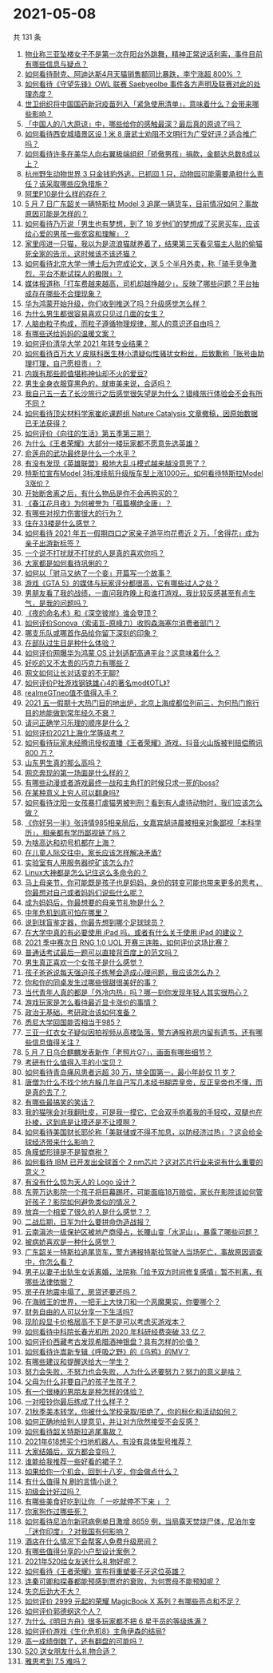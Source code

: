 # 2021-05-08

共 131 条

<!-- BEGIN -->
<!-- 最后更新时间 Sat May 08 2021 15:07:19 GMT+0800 (China Standard Time) -->

1. [物业称三亚坠楼女子不是第一次在阳台外跳舞，精神正常说话利索，事件目前有哪些信息与疑点？](https://www.zhihu.com/question/458317199)
2. [如何看待耐克、阿迪达斯4月天猫销售额同比暴跌，李宁涨超 800%
   ？](https://www.zhihu.com/question/458198356)
3. [如何看待《守望先锋》OWL 联赛 Saebyeolbe
   事件各方声明及联赛对此的处理态度？](https://www.zhihu.com/question/458181564)
4. [世卫组织将中国国药新冠疫苗列入「紧急使用清单」，意味着什么？会带来哪些影响？](https://www.zhihu.com/question/458276429)
5. [「中国人的八大原谅」中，哪些给你的感触最深？最后真的原谅了吗？](https://www.zhihu.com/question/458322564)
6. [如何看待西安城墙景区设 1 米 8
   唐武士劝阻不文明行为广受好评？适合推广吗？](https://www.zhihu.com/question/458013084)
7. [如何看待许多在美华人向右翼极端组织「骄傲男孩」捐款，金额达总数8成以上？](https://www.zhihu.com/question/458277293)
8. [杭州野生动物世界 3 只金钱豹外逃，已抓回 1
   只，动物园可能需要承担什么责任？该采取哪些应急措施？](https://www.zhihu.com/question/458351546)
9. [阿里P10是什么样的存在？](https://www.zhihu.com/question/307907539)
10. [5 月 7 日广东韶关一辆特斯拉 Model 3
    追尾一辆货车，目前情况如何？事故原因可能是怎样的？](https://www.zhihu.com/question/458230688)
11. [如何看待乃万说「男生也有梦想，到了 18
    岁他们的梦想成了买房买车，应该给心爱的男孩一些宽容和理解」？](https://www.zhihu.com/question/458072558)
12. [家里闯进一只猫，我以为是流浪猫就养着了，结果第三天看见猫主人贴的偷猫死全家的告示，这时候该不该还猫？](https://www.zhihu.com/question/458067326)
13. [如何看待北京大学一博士后为完成论文，送 5
    个半月外卖，称「骑手竞争激烈，平台不断试探人的极限」？](https://www.zhihu.com/question/458170986)
14. [媒体报道称「打车费越来越高，司机却越挣越少」，反映了哪些问题？平台抽成存在哪些不合理现象？](https://www.zhihu.com/question/458224652)
15. [华为鸿蒙开始升级，你们收到推送了吗？升级感觉怎么样？](https://www.zhihu.com/question/456976153)
16. [为什么男生都很容易喜欢只见过几面的女生？](https://www.zhihu.com/question/300699970)
17. [人脑由粒子构成，而粒子遵循物理规律，那人的意识还自由吗？](https://www.zhihu.com/question/450868629)
18. [有哪些送给妈妈的温暖文案？](https://www.zhihu.com/question/388192521)
19. [如何评价清华大学 2021 年转专业结果？](https://www.zhihu.com/question/455564234)
20. [如何看待百万大 V
    皮肤科医生林小清疑似性骚扰女粉丝，后致歉称「账号由助理打理，自己愿担责」？](https://www.zhihu.com/question/458204493)
21. [内娱有那些颜值堪称神仙却不火的爱豆?](https://www.zhihu.com/question/439659001)
22. [男生全身衣服穿黑色的，就审美来说，合适吗？](https://www.zhihu.com/question/26534749)
23. [我自己五一去了长沙旅行之后感觉很失望是为什么？错峰旅行体验会不会有所不同？](https://www.zhihu.com/question/458141426)
24. [如何看待顶尖材料学家崔屹课题组 Nature Catalysis
    文章撤稿，因原始数据已无法获得？](https://www.zhihu.com/question/458152727)
25. [如何评价《向往的生活》第五季第三期？](https://www.zhihu.com/question/458082521)
26. [为什么《王者荣耀》大部分一楼玩家都不愿意先选英雄？](https://www.zhihu.com/question/457720588)
27. [俞莲舟的武功最终是什么一个水平？](https://www.zhihu.com/question/266632991)
28. [有没有发现《英雄联盟》极地大乱斗模式越来越没意思了？](https://www.zhihu.com/question/444348970)
29. [特斯拉宣布Model 3标准续航升级版车型上涨1000元，如何看待特斯拉Model
    3涨价？](https://www.zhihu.com/question/458323631)
30. [开始断舍离之后，有什么物品是你不会再购买的？](https://www.zhihu.com/question/457895008)
31. [《春江花月夜》为何被誉为「孤篇横绝全唐」？](https://www.zhihu.com/question/301477404)
32. [有哪些对视力伤害很大的行为？](https://www.zhihu.com/question/384087324)
33. [住在33楼是什么感觉？](https://www.zhihu.com/question/452537568)
34. [如何看待 2021 年五一假期四口之家亲子游平均花费近 2
    万，「舍得花」成为亲子出游新标签？](https://www.zhihu.com/question/458009805)
35. [一个说不打扰就不打扰的人是真的喜欢你吗？](https://www.zhihu.com/question/455719746)
36. [大家都是如何看待巩俐的？](https://www.zhihu.com/question/303936309)
37. [如何以「驸马又纳了一个妾」开篇写一个故事？](https://www.zhihu.com/question/392975374)
38. [游戏《GTA 5》的媒体与玩家评分都很高，它有哪些过人之处？](https://www.zhihu.com/question/456975681)
39. [男朋友看了我的战绩，一直问我昨晚上和谁打游戏，我比较反感甚至有点生气，是我的问题吗？](https://www.zhihu.com/question/457084853)
40. [《夜的命名术》和《深空彼岸》谁会登顶？](https://www.zhihu.com/question/457479810)
41. [如何评价Sonova（索诺瓦-原峰力）收购森海塞尔消费者部门？](https://www.zhihu.com/question/458216145)
42. [哪支乐队或哪首作品给你留下深刻的印象？](https://www.zhihu.com/question/458257343)
43. [在部队过生日是种什么体验？](https://www.zhihu.com/question/457112807)
44. [如何评价网曝华为鸿蒙 OS 计划适配高通平台？这意味着什么？](https://www.zhihu.com/question/458227978)
45. [好吃的又不太贵的巧克力有哪些？](https://www.zhihu.com/question/35376222)
46. [网文如何让长对话变的不无聊?](https://www.zhihu.com/question/452947352)
47. [如何评价P社游戏钢铁雄心4的著名mod《OTL》?](https://www.zhihu.com/question/457737288)
48. [realmeGTneo值不值得入手？](https://www.zhihu.com/question/452281539)
49. [2021
    五一假期十大热门目的地出炉，北京上海成都位列前三，为何热门旅行目的地能做到常年经久不衰？](https://www.zhihu.com/question/458249774)
50. [请问正确学习乐理的顺序是什么？](https://www.zhihu.com/question/354012407)
51. [如何评价2021上海化学等级考？](https://www.zhihu.com/question/322905393)
52. [如何看待玩家未经腾讯授权直播《王者荣耀》游戏，抖音火山版被判赔偿腾讯 800
    万？](https://www.zhihu.com/question/458207960)
53. [山东男生真的那么高吗？](https://www.zhihu.com/question/336226437)
54. [网恋奔现的第一场面是什么样的？](https://www.zhihu.com/question/455942050)
55. [有哪些动漫或者游戏最终一战和主角打的时候只求一死的boss?](https://www.zhihu.com/question/437317273)
56. [在某种意义上穷人可以翻身吗?](https://www.zhihu.com/question/454063391)
57. [如何看待沈阳一女孩暴打虐猫男被判刑？看到有人虐待动物时，我们应该怎么做？](https://www.zhihu.com/question/458191979)
58. [《你好另一半》张诗情985相亲局后，女嘉宾胡诗晨被相亲对象鄙视「本科学历」，相亲都有学历鄙视链了吗？](https://www.zhihu.com/question/456452569)
59. [为啥高达和初号机都在上海？](https://www.zhihu.com/question/457070563)
60. [在儿童人际交往中，家长应该怎样解决矛盾?](https://www.zhihu.com/question/456245001)
61. [实验室有人用服务器挖矿该怎么办?](https://www.zhihu.com/question/451758003)
62. [Linux大神都是怎么记住这么多命令的？](https://www.zhihu.com/question/452895041)
63. [马上母亲节，你可能既是孩子也是妈妈，身份的转变可能也带来更多的思考，你最想对自己或者妈妈们说些什么呢？](https://www.zhihu.com/question/457015906)
64. [成为妈妈后，你最想要的母亲节礼物是什么？](https://www.zhihu.com/question/458177527)
65. [中年危机到底可怕在哪里？](https://www.zhihu.com/question/453074803)
66. [说到球盲鉴定器，你最先想到哪个足球球员？](https://www.zhihu.com/question/447882704)
67. [在大学中真的有必要使用 iPad 吗，或者有什么关于使用 iPad
    的建议？](https://www.zhihu.com/question/373915793)
68. [2021 季中赛次日 RNG 1:0 UOL
    开赛三连胜，如何评价这场比赛？](https://www.zhihu.com/question/458261332)
69. [普通话考试最后一题可以直接背百度上的范文吗？](https://www.zhihu.com/question/453538698)
70. [男生真正喜欢一个女孩子是什么感觉？](https://www.zhihu.com/question/445557705)
71. [孩子爸爸说每天强迫孩子练琴会造成心理问题，我应该怎么办？](https://www.zhihu.com/question/457467788)
72. [你和你的同桌发生过哪些很甜很美好的事？](https://www.zhihu.com/question/275364187)
73. [当代青年人真的都是「外冷内热」吗？哪一刻你发现年轻人其实很热心？](https://www.zhihu.com/question/457137869)
74. [游戏玩家是怎么看待最近显卡涨价的事情？](https://www.zhihu.com/question/458069212)
75. [政治无基础，考研政治该如何准备？](https://www.zhihu.com/question/40930352)
76. [悉尼大学回国能否相当于985？](https://www.zhihu.com/question/266843003)
77. [三亚一红衣女子疑似因拍视频从高楼坠落，警方通报称房内留有遗书，还有哪些信息值得关注？](https://www.zhihu.com/question/458070461)
78. [5 月 7 日乌合麒麟发表新作「老照片G7」，画面有哪些细节？](https://www.zhihu.com/question/458184079)
79. [考研有什么值得入手的小宝贝？](https://www.zhihu.com/question/322307105)
80. [如何看待青岛痛风患者远超 30 万，排全国第一，最小年龄仅 11
    岁？](https://www.zhihu.com/question/457241530)
81. [唐僧为什么不找个地方躲几年自己写几本经书糊弄皇帝，反正皇帝也不懂，而是真的去了？](https://www.zhihu.com/question/457874561)
82. [有哪些最搞笑的笑话？](https://www.zhihu.com/question/455220438)
83. [我的猫咪会对我翻肚皮，可是我一摸它，它会双手抱着我的手轻咬，双腿也在扑棱，这到底是让摸还是不让摸啊？](https://www.zhihu.com/question/442629160)
84. [如何看待美国财长耶伦称「美联储或不得不加息，以防经济过热」？这会给全球经济带来什么影响？](https://www.zhihu.com/question/457850060)
85. [角膜塑形镜是不是智商税？](https://www.zhihu.com/question/425556684)
86. [如何看待 IBM 已开发出全球首个 2
    nm芯片？这对芯片行业来说有什么重要的意义？](https://www.zhihu.com/question/458099340)
87. [有没有什么惊为天人的 Logo 设计？](https://www.zhihu.com/question/335957333)
88. [东莞万达影院一个孩子将巨幕踢坏，可能面临18万赔偿，家长在影院该如何管好孩子？影院如何避免类似的情况？](https://www.zhihu.com/question/457624626)
89. [放弃一个相爱了很久的人是什么感觉？？](https://www.zhihu.com/question/457121828)
90. [二战后期，日军为什么要拼命伪造战报？](https://www.zhihu.com/question/457656500)
91. [云南滇池一级保护区被地产商侵占，长腰山变「水泥山」，暴露了哪些问题？](https://www.zhihu.com/question/458176455)
92. [被病娇喜欢是一种什么感觉？](https://www.zhihu.com/question/378449678)
93. [广东韶关一特斯拉追尾货车，警方通报特斯拉驾驶人当场死亡，事故原因调查中，你怎么看？](https://www.zhihu.com/question/458241432)
94. [男子以妻子出轨生女诉离婚，法院称「给予双方时间修复感情」暂不判离，有哪些法律依据？](https://www.zhihu.com/question/458189714)
95. [房子在地震中塌了，房贷还要还吗？](https://www.zhihu.com/question/63716904)
96. [在海贼王的世界，一把无上大快刀和一个恶魔果实，你要哪个？](https://www.zhihu.com/question/458033933)
97. [财务自由的人可以分享一下生活吗?](https://www.zhihu.com/question/452616303)
98. [现阶段显卡价格居高不下是不是可以考虑买游戏本？](https://www.zhihu.com/question/444651647)
99. [如何看待中科院长春光机所 2020 年科研经费突破 33 亿？](https://www.zhihu.com/question/457734337)
100. [如何评价西藏考古发现希腊酒神银盘？具有怎样的价值？](https://www.zhihu.com/question/457689078)
101. [如何看待许嵩新专辑《呼吸之野》的《乌鸦》的MV？](https://www.zhihu.com/question/458282787)
102. [有哪些建议和提醒送给大一学生？](https://www.zhihu.com/question/377593484)
103. [努力会失败，不努力也会失败，人为什么还要努力？努力的意义是啥？](https://www.zhihu.com/question/456002749)
104. [父母为什么非要自己的孩子生孩子？](https://www.zhihu.com/question/457863388)
105. [有一个很棒的男朋友是种怎样的体验？](https://www.zhihu.com/question/37379581)
106. [一对哑铃你最后练成了什么样子？](https://www.zhihu.com/question/378688672)
107. [21秋季美本转学，你被什么学校录取/拒绝了，你的标化和活动如何？](https://www.zhihu.com/question/380200402)
108. [如何正确地给别人提意见，并让对方欣然接受不会反感？](https://www.zhihu.com/question/40288998)
109. [如何看待韶关特斯拉追尾事故？](https://www.zhihu.com/question/458219985)
110. [2021年618想买个扫地机器人，有没有具体型号推荐？](https://www.zhihu.com/question/397698378)
111. [大家结婚后，双方都会变吗？](https://www.zhihu.com/question/448732110)
112. [谁能给我推荐一些好看的裙子？](https://www.zhihu.com/question/452199398)
113. [如果给你一个机会，回到十八岁，你会做点什么？](https://www.zhihu.com/question/454167575)
114. [有什么值得 N 刷的言情小说？](https://www.zhihu.com/question/446606462)
115. [初级会计好过吗？](https://www.zhihu.com/question/317553804)
116. [有哪些美食好吃到让你 「 一吃就停不下来 」？](https://www.zhihu.com/question/435951969)
117. [你家狗作过哪些死？](https://www.zhihu.com/question/457779970)
118. [如何看待尼泊尔新冠病例单日激增 8659
     例，当局露天焚烧尸体，尼泊尔变「迷你印度」？对我国有何影响？](https://www.zhihu.com/question/457888018)
119. [酒店在什么情况下会帮客人免费升级房间？](https://www.zhihu.com/question/26920344)
120. [有哪些值得分享的小户型设计案例？](https://www.zhihu.com/question/442972054)
121. [2021年520给女友送什么礼物好呢？](https://www.zhihu.com/question/457741080)
122. [如何看待《王者荣耀》宣布将重塑姜子牙这位英雄？](https://www.zhihu.com/question/457939742)
123. [连秦可卿和探春都能预感到贾府的衰败，为何贾母不能预知呢？](https://www.zhihu.com/question/454745776)
124. [失恋后劲大不大？](https://www.zhihu.com/question/371918832)
125. [如何评价 2999 元起的荣耀 MagicBook X
     系列？有哪些亮点和不足？](https://www.zhihu.com/question/458017940)
126. [如何评价郭德纲这个人？](https://www.zhihu.com/question/35789696)
127. [为什么《明日方舟》很多玩家都不把 6 星干员的等级练满？](https://www.zhihu.com/question/453080628)
128. [如何评价游戏《生化危机8》主角伊森的结局?](https://www.zhihu.com/question/457971616)
129. [高一成绩倒数了，还有翻盘的可能吗？](https://www.zhihu.com/question/457341656)
130. [520 送女朋友什么礼物合适？](https://www.zhihu.com/question/393509843)
131. [雅思考到 7.5 难吗？](https://www.zhihu.com/question/448858253)

<!-- END -->
